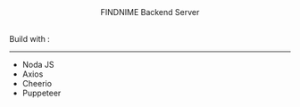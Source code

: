 
<div align="center">
    FINDNIME Backend Server
</div>
<br>

Build with :
<hr>
<ul>
    <li> Noda JS </li>
    <li> Axios </li>
    <li> Cheerio </li>
    <li> Puppeteer </li>
</ul>